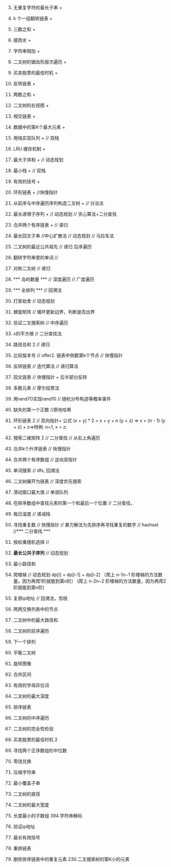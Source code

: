 3. 无重复字符的最长子串 + 
25. k 个一组翻转链表 +
15. 三数之和 +
42. 接雨水 +
415. 字符串相加 +
103. 二叉树的锯齿形层次遍历 + 
121. 买卖股票的最佳时机 +
206. 反转链表 +
1. 两数之和 +
199. 二叉树的右视图 +
160. 相交链表 + 
215. 数据中的第K个最大元素 +
232. 用栈实现队列 + // 双栈
146. LRU 缓存机制 +
53. 最大子序和 + // 动态规划
155. 最小栈  + // 双栈
20. 有效的括号 + 
141. 环形链表 + //快慢指针
105. 从前序与中序遍历序列构造二叉树 + // 分治法 
300. 最长递增子序列 + // 动态规划 // 贪心算法+二分查找
21. 合并两个有序链表 + // 递归
5. 最长回文子串 //中心扩散法 // 动态规划 // 马拉车法
236. 二叉树的最近公共祖先 // 递归 后序遍历
151. 翻转字符串里的单词 //
101. 对称二叉树 // 递归
200. *** 岛屿数量 *** // 深度遍历 // 广度遍历
46. *** 全排列 *** // 回溯法
198. 打家劫舍 // 动态规划
54. 螺旋矩阵 // 循环更新边界，判断是否出界
98. 验证二叉搜索树 // 中序遍历
69. x的平方根 // 二分查找法
113. 路径总和 2 // 递归
165. 比较版本号 // 
offer2. 链表中倒数第k个节点 // 快慢指针
92. 反转链表 // 迭代算法 // 递归算法
234. 回文链表 // 快慢指针 + 后半部分反转
169. 多数元素 // 摩尔投票法
470.  用rand7()实现rand10 // 随机分布构造等概率事件
41. 缺失的第一个正数 //原地哈希
142. 环形链表 2 // 双向指针+ 公式 (x + y) * 2 = x + y + n (y + z) => x = (n - 1) (y + z) + z=>特例: n=1, x = z;
240. 搜索二维矩阵 2 // 二分查找 // 从右上角遍历
23. 合并k个升序链表 // 快慢指针
88. 合并两个有序数组 // 逆向双指针
79. 单词搜索 // dfs, 回溯法
114. 二叉树展开为链表 // 深度优先搜索
239. 滑动窗口最大值 // 单调队列
34. 在排序数组中查找元素的第一个和最后一个位置 // 二分查找，
739. 每日温度 // 递减栈
287. 寻找重复数 // 快慢指针 // 暴力解法为先排序再寻找重复的数字 // hashset  //***  二分查找 ***
528. 按权重随机选择 //

1143. **最长公共子序列** // 动态规划
64. 最小路径和
70. 爬楼梯  // 动态规划 dp[i] = dp[i-1] + dp[i-2]
  （爬上 n-1n−1 阶楼梯的方法数量。因为再爬1阶就能到第n阶）
  (爬上 n-2n−2 阶楼梯的方法数量，因为再爬2阶就能到第n阶)
93. 复原ip地址 // 回溯法，剪枝
24. 两两交换列表中的节点
124. 二叉树中的最大路径和
144. 二叉树的前序遍历
31. 下一个排列
110. 平衡二叉树
48. 旋转图像
56. 合并区间
242. 有效的字母异位词
104. 二叉树的最大深度
148. 排序链表
94. 二叉树的中序遍历
958. 二叉树的完全性检验
122. 买卖股票的最佳时机 2
4. 寻找两个正序数组的中位数
418. 零钱兑换
443. 压缩字符串
76. 最小覆盖子串
543. 二叉树的直径
662. 二叉树的最大宽度
209. 长度最小的子数组
394.字符串解码
468. 验证ip地址
32. 最长有效括号
143. 重排链表
83. 删除排序链表中的重复元素
230.二叉搜索树的第K小的元素


